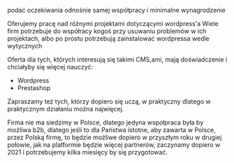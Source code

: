 podać  oczekiwania odnośnie samej współpracy i minimalne wynagrodzenie

Oferujemy pracę nad różnymi projektami dotyczącymi wordpress'a 
Wiele firm potrzebuje do współracy kogoś przy usuwaniu problemów w ich projektach, albo po prostu potrzebują zainstalować wordpressa wedle wytycznych

Oferta dla tych, których interesują się takimi CMS,ami, mają doświadczenie i chciałyby się więcej nauczyć:
+ Wordpress
+ Prestashop


Zapraszamy też tych, którzy dopiero się uczą, w praktyczny dlatego w praktycznym działaniu można najwięcej. 

Firma nie ma siedzimy w Polsce, dlatego jedyna wspołpraca była by możliwa b2b, dlatego jeśli to dla Państwa istotne, aby zawarta w Polsce, przez Polską firmę,
to będzie możliwe dopiero w przyszłym roku w drugiej połowie, jak na platformie będzie więcej partnerów, zaczynamy dopiero w 2021 i potrzebujemy kilka miesięcy by się przygotować.


